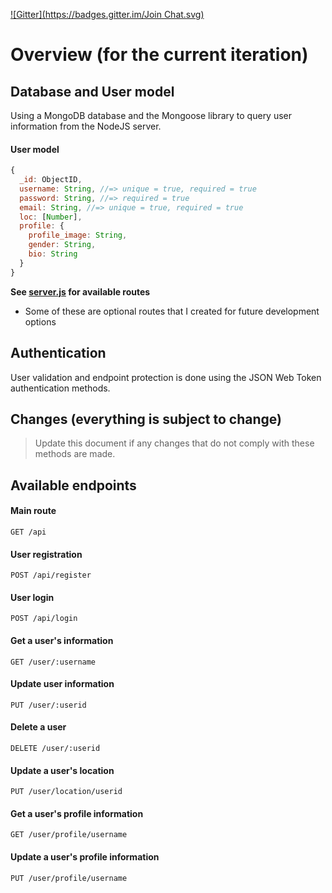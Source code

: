 [![Gitter](https://badges.gitter.im/Join Chat.svg)](https://gitter.im/gmontalvoriv/quickee-app?utm_source=badge&utm_medium=badge&utm_campaign=pr-badge&utm_content=badge)

# Overview (for the current iteration)

## Database and User model

Using a MongoDB database and the Mongoose library to query user information from the NodeJS server.

#### User model

```javascript
{
  _id: ObjectID,
  username: String, //=> unique = true, required = true
  password: String, //=> required = true
  email: String, //=> unique = true, required = true
  loc: [Number],
  profile: {
    profile_image: String,
    gender: String,
    bio: String
  }
}
```

**See [server.js](https://github.com/gmontalvoriv/bb-backend/blob/master/server.js) for available routes**

- Some of these are optional routes that I created for future development options

## Authentication

User validation and endpoint protection is done using the JSON Web Token authentication methods.

## Changes (everything is subject to change)

> Update this document if any changes that do not comply with these methods are made.

## Available endpoints

#### Main route

```GET /api```

#### User registration
  
```POST /api/register```

#### User login

```POST /api/login```

#### Get a user's information

```GET /user/:username```

#### Update user information

```PUT /user/:userid```

#### Delete a user

```DELETE /user/:userid```

#### Update a user's location

```PUT /user/location/userid```

#### Get a user's profile information

```GET /user/profile/username```

#### Update a user's profile information
```PUT /user/profile/username```
